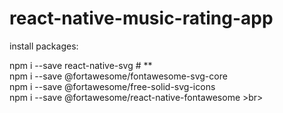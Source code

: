 # react-native-music-rating-app

install packages: 

npm i --save react-native-svg # ** <br> 
npm i --save @fortawesome/fontawesome-svg-core <br>
npm i --save @fortawesome/free-solid-svg-icons <br>
npm i --save @fortawesome/react-native-fontawesome >br> 
